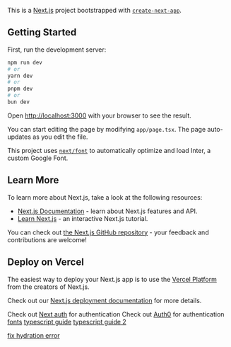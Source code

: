 This is a [Next.js](https://nextjs.org/) project bootstrapped with [`create-next-app`](https://github.com/vercel/next.js/tree/canary/packages/create-next-app).

## Getting Started

First, run the development server:

```bash
npm run dev
# or
yarn dev
# or
pnpm dev
# or
bun dev
```

Open [http://localhost:3000](http://localhost:3000) with your browser to see the result.

You can start editing the page by modifying `app/page.tsx`. The page auto-updates as you edit the file.

This project uses [`next/font`](https://nextjs.org/docs/basic-features/font-optimization) to automatically optimize and load Inter, a custom Google Font.

## Learn More

To learn more about Next.js, take a look at the following resources:

- [Next.js Documentation](https://nextjs.org/docs) - learn about Next.js features and API.
- [Learn Next.js](https://nextjs.org/learn) - an interactive Next.js tutorial.

You can check out [the Next.js GitHub repository](https://github.com/vercel/next.js/) - your feedback and contributions are welcome!

## Deploy on Vercel

The easiest way to deploy your Next.js app is to use the [Vercel Platform](https://vercel.com/new?utm_medium=default-template&filter=next.js&utm_source=create-next-app&utm_campaign=create-next-app-readme) from the creators of Next.js.

Check out our [Next.js deployment documentation](https://nextjs.org/docs/deployment) for more details.

Check out [Next auth](https://next-auth.js.org/configuration/nextjs#in-app-router) for authentication
Check out [Auth0](https://github.com/auth0/nextjs-auth0#app-router) for authentication
[fonts](https://github.com/icons8/line-awesome/blob/master/dist/line-awesome/fonts/la-solid-900.woff2)
[typescript guide](https://refine.devblognext-js-with-typescript#adding-typescript-to-an-existing-project)
[typescript guide 2](https://blog.logrocket.com/using-next-js-with-typescript/#using-typescript-next-js-app)

[fix hydration error](https://nextjs.org/docs/messages/react-hydration-error)
